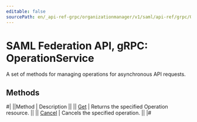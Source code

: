 ```yaml
---
editable: false
sourcePath: en/_api-ref-grpc/organizationmanager/v1/saml/api-ref/grpc/Operation/index.md
---
```


# SAML Federation API, gRPC: OperationService

A set of methods for managing operations for asynchronous API requests.

## Methods

#|
||Method | Description ||
|| [Get](get.md) | Returns the specified Operation resource. ||
|| [Cancel](cancel.md) | Cancels the specified operation. ||
|#